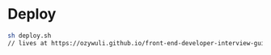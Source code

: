 # Deploy

```bash
sh deploy.sh
// lives at https://ozywuli.github.io/front-end-developer-interview-guide/
```